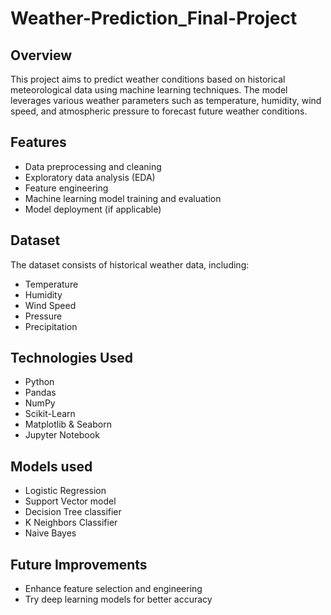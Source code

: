 # Weather-Prediction_Final-Project

## Overview
This project aims to predict weather conditions based on historical meteorological data using machine learning techniques. The model leverages various weather parameters such as temperature, humidity, wind speed, and atmospheric pressure to forecast future weather conditions.

## Features
- Data preprocessing and cleaning
- Exploratory data analysis (EDA)
- Feature engineering
- Machine learning model training and evaluation
- Model deployment (if applicable)

## Dataset
The dataset consists of historical weather data, including:
- Temperature
- Humidity
- Wind Speed
- Pressure
- Precipitation

## Technologies Used
- Python
- Pandas
- NumPy
- Scikit-Learn
- Matplotlib & Seaborn
- Jupyter Notebook

## Models used
- Logistic Regression
- Support Vector model
- Decision Tree classifier
- K Neighbors Classifier
- Naive Bayes



## Future Improvements
- Enhance feature selection and engineering
- Try deep learning models for better accuracy




